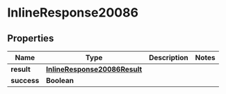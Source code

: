 # InlineResponse20086

## Properties
Name | Type | Description | Notes
------------ | ------------- | ------------- | -------------
**result** | [**InlineResponse20086Result**](InlineResponse20086Result.md) |  | 
**success** | **Boolean** |  | 
